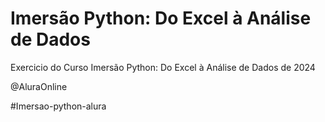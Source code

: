 # Imersão Python: Do Excel à Análise de Dados

Exercicio do Curso Imersão Python: Do Excel à Análise de Dados de 2024

@AluraOnline

#Imersao-python-alura
